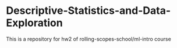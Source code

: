 # Descriptive-Statistics-and-Data-Exploration 
This is a repository for hw2 of rolling-scopes-school/ml-intro course 
